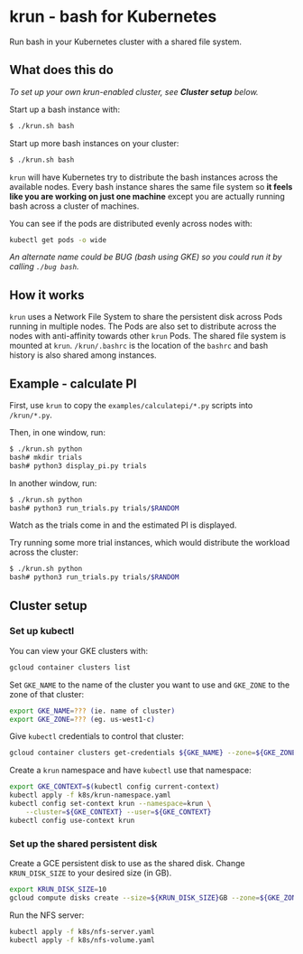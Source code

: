 # krun - bash for Kubernetes

Run bash in your Kubernetes cluster with a shared file system.

## What does this do

*To set up your own krun-enabled cluster, see **Cluster setup** below.*

Start up a bash instance with:

```bash
$ ./krun.sh bash
```

Start up more bash instances on your cluster:

```bash
$ ./krun.sh bash
```

`krun` will have Kubernetes try to distribute the bash instances across the available nodes. Every bash instance shares the same file system so **it feels like you are working on just one machine** except you are actually running bash across a cluster of machines.

You can see if the pods are distributed evenly across nodes with:

```bash
kubectl get pods -o wide
```

*An alternate name could be BUG (bash using GKE) so you could run it by calling `./bug bash`.*

## How it works

`krun` uses a Network File System to share the persistent disk across Pods running in multiple nodes. The Pods are also set to distribute across the nodes with anti-affinity towards other `krun` Pods. The shared file system is mounted at `krun`. `/krun/.bashrc` is the location of the `bashrc` and bash history is also shared among instances.

## Example - calculate PI

First, use `krun` to copy the `examples/calculatepi/*.py` scripts into `/krun/*.py`. 

Then, in one window, run:

```bash
$ ./krun.sh python
bash# mkdir trials
bash# python3 display_pi.py trials
```

In another window, run:

```bash
$ ./krun.sh python
bash# python3 run_trials.py trials/$RANDOM
```

Watch as the trials come in and the estimated PI is displayed.

Try running some more trial instances, which would distribute the workload across the cluster:

```bash
$ ./krun.sh python
bash# python3 run_trials.py trials/$RANDOM
```

## Cluster setup

### Set up kubectl

You can view your GKE clusters with:

```bash
gcloud container clusters list
```

Set `GKE_NAME` to the name of the cluster you want to use and `GKE_ZONE` to the zone of that cluster: 

```bash
export GKE_NAME=??? (ie. name of cluster)
export GKE_ZONE=??? (eg. us-west1-c)
```

Give `kubectl` credentials to control that cluster:

```bash
gcloud container clusters get-credentials ${GKE_NAME} --zone=${GKE_ZONE}
```

Create a `krun` namespace and have `kubectl` use that namespace:

```bash
export GKE_CONTEXT=$(kubectl config current-context)
kubectl apply -f k8s/krun-namespace.yaml
kubectl config set-context krun --namespace=krun \
    --cluster=${GKE_CONTEXT} --user=${GKE_CONTEXT}
kubectl config use-context krun
```

### Set up the shared persistent disk

Create a GCE persistent disk to use as the shared disk. Change `KRUN_DISK_SIZE` to your desired size (in GB).

```bash
export KRUN_DISK_SIZE=10
gcloud compute disks create --size=${KRUN_DISK_SIZE}GB --zone=${GKE_ZONE} krun-nfs
```

Run the NFS server:

```bash
kubectl apply -f k8s/nfs-server.yaml
kubectl apply -f k8s/nfs-volume.yaml
```
